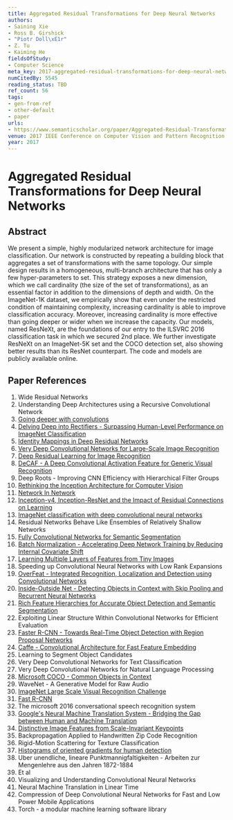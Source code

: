 ```yaml
---
title: Aggregated Residual Transformations for Deep Neural Networks
authors:
- Saining Xie
- Ross B. Girshick
- "Piotr Doll\xE1r"
- Z. Tu
- Kaiming He
fieldsOfStudy:
- Computer Science
meta_key: 2017-aggregated-residual-transformations-for-deep-neural-networks
numCitedBy: 5545
reading_status: TBD
ref_count: 56
tags:
- gen-from-ref
- other-default
- paper
urls:
- https://www.semanticscholar.org/paper/Aggregated-Residual-Transformations-for-Deep-Neural-Xie-Girshick/f6e0856b4a9199fa968ac00da612a9407b5cb85c?sort=total-citations
venue: 2017 IEEE Conference on Computer Vision and Pattern Recognition (CVPR)
year: 2017
---
```


# Aggregated Residual Transformations for Deep Neural Networks

## Abstract

We present a simple, highly modularized network architecture for image classification. Our network is constructed by repeating a building block that aggregates a set of transformations with the same topology. Our simple design results in a homogeneous, multi-branch architecture that has only a few hyper-parameters to set. This strategy exposes a new dimension, which we call cardinality (the size of the set of transformations), as an essential factor in addition to the dimensions of depth and width. On the ImageNet-1K dataset, we empirically show that even under the restricted condition of maintaining complexity, increasing cardinality is able to improve classification accuracy. Moreover, increasing cardinality is more effective than going deeper or wider when we increase the capacity. Our models, named ResNeXt, are the foundations of our entry to the ILSVRC 2016 classification task in which we secured 2nd place. We further investigate ResNeXt on an ImageNet-5K set and the COCO detection set, also showing better results than its ResNet counterpart. The code and models are publicly available online.

## Paper References

1. Wide Residual Networks
2. Understanding Deep Architectures using a Recursive Convolutional Network
3. [Going deeper with convolutions](2015-going-deeper-with-convolutions)
4. [Delving Deep into Rectifiers - Surpassing Human-Level Performance on ImageNet Classification](2015-delving-deep-into-rectifiers-surpassing-human-level-performance-on-imagenet-classification)
5. [Identity Mappings in Deep Residual Networks](2016-identity-mappings-in-deep-residual-networks)
6. [Very Deep Convolutional Networks for Large-Scale Image Recognition](2014-vggnet.md)
7. [Deep Residual Learning for Image Recognition](2015-resnet.md)
8. [DeCAF - A Deep Convolutional Activation Feature for Generic Visual Recognition](2014-decaf-a-deep-convolutional-activation-feature-for-generic-visual-recognition)
9. Deep Roots - Improving CNN Efficiency with Hierarchical Filter Groups
10. [Rethinking the Inception Architecture for Computer Vision](2016-rethinking-the-inception-architecture-for-computer-vision)
11. [Network In Network](2014-network-in-network)
12. [Inception-v4, Inception-ResNet and the Impact of Residual Connections on Learning](2017-inception-v4-inception-resnet-and-the-impact-of-residual-connections-on-learning)
13. [ImageNet classification with deep convolutional neural networks](2012-alexnet.md)
14. Residual Networks Behave Like Ensembles of Relatively Shallow Networks
15. [Fully Convolutional Networks for Semantic Segmentation](2017-fully-convolutional-networks-for-semantic-segmentation)
16. [Batch Normalization - Accelerating Deep Network Training by Reducing Internal Covariate Shift](2015-batch-normalization-accelerating-deep-network-training-by-reducing-internal-covariate-shift)
17. [Learning Multiple Layers of Features from Tiny Images](2009-learning-multiple-layers-of-features-from-tiny-images)
18. Speeding up Convolutional Neural Networks with Low Rank Expansions
19. [OverFeat - Integrated Recognition, Localization and Detection using Convolutional Networks](2014-overfeat-integrated-recognition-localization-and-detection-using-convolutional-networks)
20. [Inside-Outside Net - Detecting Objects in Context with Skip Pooling and Recurrent Neural Networks](2016-inside-outside-net-detecting-objects-in-context-with-skip-pooling-and-recurrent-neural-networks)
21. [Rich Feature Hierarchies for Accurate Object Detection and Semantic Segmentation](2014-rich-feature-hierarchies-for-accurate-object-detection-and-semantic-segmentation)
22. Exploiting Linear Structure Within Convolutional Networks for Efficient Evaluation
23. [Faster R-CNN - Towards Real-Time Object Detection with Region Proposal Networks](2015-faster-r-cnn.md)
24. [Caffe - Convolutional Architecture for Fast Feature Embedding](2014-caffe-convolutional-architecture-for-fast-feature-embedding)
25. Learning to Segment Object Candidates
26. Very Deep Convolutional Networks for Text Classification
27. Very Deep Convolutional Networks for Natural Language Processing
28. [Microsoft COCO - Common Objects in Context](2014-microsoft-coco-common-objects-in-context)
29. WaveNet - A Generative Model for Raw Audio
30. [ImageNet Large Scale Visual Recognition Challenge](2015-imagenet-large-scale-visual-recognition-challenge)
31. [Fast R-CNN](2015-fast-r-cnn)
32. The microsoft 2016 conversational speech recognition system
33. [Google's Neural Machine Translation System - Bridging the Gap between Human and Machine Translation](2016-google-s-neural-machine-translation-system-bridging-the-gap-between-human-and-machine-translation)
34. [Distinctive Image Features from Scale-Invariant Keypoints](2004-distinctive-image-features-from-scale-invariant-keypoints)
35. Backpropagation Applied to Handwritten Zip Code Recognition
36. Rigid-Motion Scattering for Texture Classification
37. [Histograms of oriented gradients for human detection](2005-histograms-of-oriented-gradients-for-human-detection)
38. Uber unendliche, lineare Punktmannigfaltigkeiten - Arbeiten zur Mengenlehre aus den Jahren 1872-1884
39. Et al
40. Visualizing and Understanding Convolutional Neural Networks
41. Neural Machine Translation in Linear Time
42. Compression of Deep Convolutional Neural Networks for Fast and Low Power Mobile Applications
43. Torch - a modular machine learning software library

